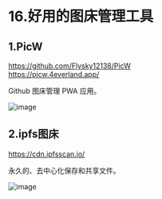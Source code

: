 # 16.好用的图床管理工具

## 1.PicW

https://github.com/Flysky12138/PicW  
https://picw.4everland.app/  

Github 图床管理 PWA 应用。

![image](https://imgurl.zishu.me/images/image.2svgu0trxp00.webp)

## 2.ipfs图床

https://cdn.ipfsscan.io/

永久的、去中心化保存和共享文件。

![image](https://imgurl.zishu.me/images/image.3c1zue293dg0.png)